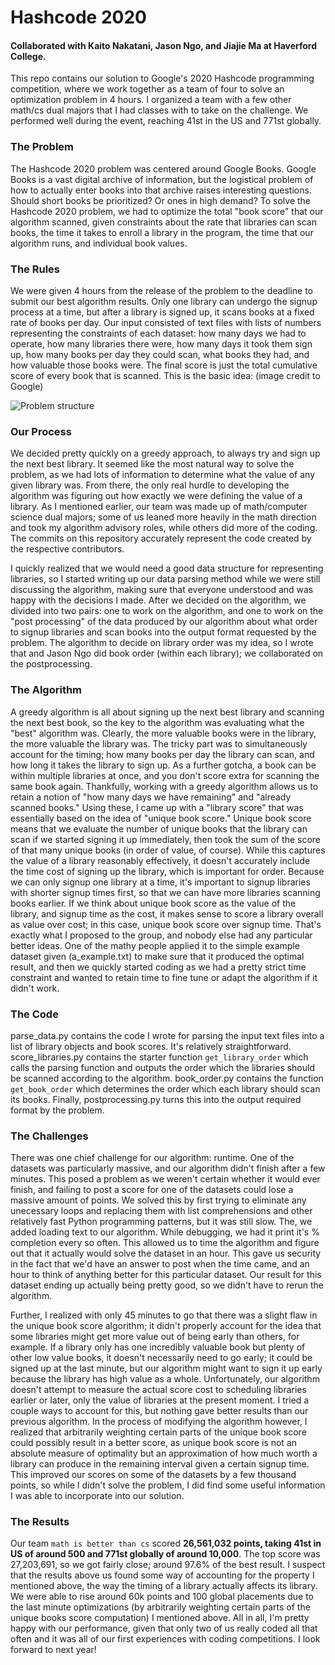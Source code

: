 # Hashcode 2020

#### Collaborated with Kaito Nakatani, Jason Ngo, and Jiajie Ma at Haverford College.

This repo contains our solution to Google's 2020 Hashcode programming competition, where we work together as a team of four to solve an optimization problem in 4 hours. I organized a team with a few other math/cs dual majors that I had classes with to take on the challenge. We performed well during the event, reaching 41st in the US and 771st globally.


### The Problem

The Hashcode 2020 problem was centered around Google Books. Google Books is a vast digital archive of information, but the logistical problem of how to actually enter books into that archive raises interesting questions. Should short books be prioritized? Or ones in high demand? To solve the Hashcode 2020 problem, we had to optimize the total "book score" that our algorithm scanned, given constraints about the rate that libraries can scan books, the time it takes to enroll a library in the program, the time that our algorithm runs, and individual book values.

### The Rules

We were given 4 hours from the release of the problem to the deadline to submit our best algorithm results. Only one library can undergo the signup process at a time, but after a library is signed up, it scans books at a fixed rate of books per day. Our input consisted of text files with lists of numbers representing the constraints of each dataset: how many days we had to operate, how many libraries there were, how many days it took them sign up, how many books per day they could scan, what books they had, and how valuable those books were. The final score is just the total cumulative score of every book that is scanned. This is the basic idea: (image credit to Google)

![Problem structure](https://miro.medium.com/max/875/0*Ki2R5KQ6TfrjUGF2)

### Our Process

We decided pretty quickly on a greedy approach, to always try and sign up the next best library. It seemed like the most natural way to solve the problem, as we had lots of information to determine what the value of any given library was. From there, the only real hurdle to developing the algorithm was figuring out how exactly we were defining the value of a library. As I mentioned earlier, our team was made up of math/computer science dual majors; some of us leaned more heavily in the math direction and took my algorithm advisory roles, while others did more of the coding. The commits on this repository accurately represent the code created by the respective contributors.

I quickly realized that we would need a good data structure for representing libraries, so I started writing up our data parsing method while we were still discussing the algorithm, making sure that everyone understood and was happy with the decisions I made. After we decided on the algorithm, we divided into two pairs: one to work on the algorithm, and one to work on the "post processing" of the data produced by our algorithm about what order to signup libraries and scan books into the output format requested by the problem. The algorithm to decide on library order was my idea, so I wrote that and Jason Ngo did book order (within each library); we collaborated on the postprocessing.

### The Algorithm

A greedy algorithm is all about signing up the next best library and scanning the next best book, so the key to the algorithm was evaluating what the "best" algorithm was. Clearly, the more valuable books were in the library, the more valuable the library was. The tricky part was to simultaneously account for the timing; how many books per day the library can scan, and how long it takes the library to sign up. As a further gotcha, a book can be within multiple libraries at once, and you don't score extra for scanning the same book again. Thankfully, working with a greedy algorithm allows us to retain a notion of "how many days we have remaining" and "already scanned books." Using these, I came up with a "library score" that was essentially based on the idea of "unique book score." Unique book score  means that we evaluate the number of unique books that the library can scan if we started signing it up immediately, then took the sum of the score of that many unique books (in order of value, of course). While this captures the value of a library reasonably effectively, it doesn't accurately include the time cost of signing up the library, which is important for order. Because we can only signup one library at a time, it's important to signup libraries with shorter signup times first, so that we can have more libraries scanning books earlier. If we think about unique book score as the value of the library, and signup time as the cost, it makes sense to score a library overall as value over cost; in this case, unique book score over signup time. That's exactly what I proposed to the group, and nobody else had any particular better ideas. One of the mathy people applied it to the simple example dataset given (a_example.txt) to make sure that it produced the optimal result, and then we quickly started coding as we had a pretty strict time constraint and wanted to retain time to fine tune or adapt the algorithm if it didn't work.

### The Code
parse_data.py contains the code I wrote for parsing the input text files into a list of library objects and book scores. It's relatively straightforward. score_libraries.py contains the starter function `get_library_order` which calls the parsing function and outputs the order which the libraries should be scanned according to the algorithm. book_order.py contains the function `get_book_order` which determines the order which each library should scan its books. Finally, postprocessing.py turns this into the output required format by the problem. 


### The Challenges

There was one chief challenge for our algorithm: runtime. One of the datasets was particularly massive, and our algorithm didn't finish after a few minutes. This posed a problem as we weren't certain whether it would ever finish, and failing to post a score for one of the datasets could lose a massive amount of points. We solved this by first trying to eliminate any unecessary loops and replacing them with list comprehensions and other relatively fast Python programming patterns, but it was still slow. The, we added loading text to our algorithm. While debugging, we had it print it's % completion every so often. This allowed us to time the algorithm and figure out that it actually would solve the dataset in an hour. This gave us security in the fact that we'd have an answer to post when the time came, and an hour to think of anything better for this particular dataset. Our result for this dataset ending up actually being pretty good, so we didn't have to rerun the algorithm.

Further, I realized with only 45 minutes to go that there was a slight flaw in the unique book score algorithm; it didn't properly account for the idea that some libraries might get more value out of being early than others, for example. If a library only has one incredibly valuable book but plenty of other low value books, it doesn't necessarily need to go early; it could be signed up at the last minute, but our algorithm might want to sign it up early because the library has high value as a whole. Unfortunately, our algorithm doesn't attempt to measure the actual score cost to scheduling libraries earlier or later, only the value of libraries at the present moment. I tried a couple ways to account for this, but nothing gave better results than our previous algorithm. In the process of modifying the algorithm however, I realized that arbitrarily weighting certain parts of the unique book score could possibly result in a better score, as unique book score is not an absolute measure of optimality but an approximation of how much worth a library can produce in the remaining interval given a certain signup time. This improved our scores on some of the datasets by a few thousand points, so while I didn't solve the problem, I did find some useful information I was able to incorporate into our solution.


### The Results

Our team `math is better than cs` scored **26,561,032 points, taking 41st in US of around 500 and 771st globally of around 10,000**. The top score was 27,203,691, so we got fairly close; around 97.6% of the best result. I suspect that the results above us found some way of accounting for the property I mentioned above, the way the timing of a library actually affects its library. We were able to rise around 60k points and 100 global placements due to the last minute optimizations (by arbitrarily weighting certain parts of the unique books score computation) I mentioned above. All in all, I'm pretty happy with our performance, given that only two of us really coded all that often and it was all of our first experiences with coding competitions. I look forward to next year!




